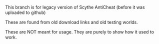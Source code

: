 This branch is for legacy version of Scythe AntiCheat (before it was uploaded to github)

These are found from old download links and old testing worlds.

These are NOT meant for usage. They are purely to show how it used to work.

